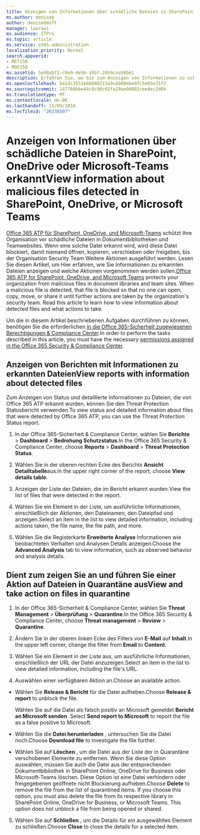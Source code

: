 ```yaml
---
title: Anzeigen von Informationen über schädliche Dateien in SharePoint, OneDrive oder Microsoft-Teams erkannt
ms.author: deniseb
author: denisebmsft
manager: laurawi
ms.audience: ITPro
ms.topic: article
ms.service: o365-administration
localization_priority: Normal
search.appverid:
- MET150
- MOE150
ms.assetid: 5ed8abf1-c0e9-4e5b-a5b7-2059cea50b61
description: Erfahren Sie, wo Sie zum Anzeigen von Informationen zu schädliche Dateien in SharePoint, OneDrive oder Teams erkannt und wie Sie auf diese Dateien ergreifen.
ms.openlocfilehash: ba1dc3551e66800213a9cb988ebe9fc5e03e31f2
ms.sourcegitcommit: 147768bbe44c8c98c02fa29ae9d882cee4ec2d6b
ms.translationtype: MT
ms.contentlocale: de-DE
ms.lasthandoff: 11/09/2018
ms.locfileid: "26238507"
---
```

# <a name="view-information-about-malicious-files-detected-in-sharepoint-onedrive-or-microsoft-teams"></a><span data-ttu-id="59a7e-103">Anzeigen von Informationen über schädliche Dateien in SharePoint, OneDrive oder Microsoft-Teams erkannt</span><span class="sxs-lookup"><span data-stu-id="59a7e-103">View information about malicious files detected in SharePoint, OneDrive, or Microsoft Teams</span></span>

<span data-ttu-id="59a7e-p101">[Office 365 ATP für SharePoint, OneDrive, und Microsoft-Teams](atp-for-spo-odb-and-teams.md) schützt Ihre Organisation vor schädliche Dateien in Dokumentbibliotheken und Teamwebsites. Wenn eine solche Datei erkannt wird, wird diese Datei blockiert, damit niemand öffnen, kopieren, verschieben oder freigeben, bis der Organisation Security Team Weitere Aktionen ausgeführt werden. Lesen Sie diesen Artikel, um Hier erfahren, wie Sie Informationen zu erkannten Dateien anzeigen und welche Aktionen vorgenommen werden sollen.</span><span class="sxs-lookup"><span data-stu-id="59a7e-p101">[Office 365 ATP for SharePoint, OneDrive, and Microsoft Teams](atp-for-spo-odb-and-teams.md) protects your organization from malicious files in document libraries and team sites. When a malicious file is detected, that file is blocked so that no one can open, copy, move, or share it until further actions are taken by the organization's security team. Read this article to learn how to view information about detected files and what actions to take.</span></span> 

<span data-ttu-id="59a7e-107">Um die in diesem Artikel beschriebenen Aufgaben durchführen zu können, benötigen Sie die erforderlichen [in die Office 365-Sicherheit zugewiesenen Berechtigungen &amp; Compliance Center](permissions-in-the-security-and-compliance-center.md).</span><span class="sxs-lookup"><span data-stu-id="59a7e-107">In order to perform the tasks described in this article, you must have the necessary [permissions assigned in the Office 365 Security &amp; Compliance Center](permissions-in-the-security-and-compliance-center.md).</span></span> 
  
## <a name="view-reports-with-information-about-detected-files"></a><span data-ttu-id="59a7e-108">Anzeigen von Berichten mit Informationen zu erkannten Dateien</span><span class="sxs-lookup"><span data-stu-id="59a7e-108">View reports with information about detected files</span></span>

<span data-ttu-id="59a7e-109">Zum Anzeigen von Status und detaillierte Informationen zu Dateien, die von Office 365 ATP erkannt wurden, können Sie den Threat Protection Statusbericht verwenden.</span><span class="sxs-lookup"><span data-stu-id="59a7e-109">To view status and detailed information about files that were detected by Office 365 ATP, you can use the Threat Protection Status report.</span></span>
  
1. <span data-ttu-id="59a7e-110">In der Office 365-Sicherheit &amp; Compliance Center, wählen Sie **Berichte** \> **Dashboard** \> **Bedrohung Schutzstatus**.</span><span class="sxs-lookup"><span data-stu-id="59a7e-110">In the Office 365 Security &amp; Compliance Center, choose **Reports** \> **Dashboard** \> **Threat Protection Status**.</span></span>
    
2. <span data-ttu-id="59a7e-111">Wählen Sie in der oberen rechten Ecke des Berichts **Ansicht Detailtabelle**aus.</span><span class="sxs-lookup"><span data-stu-id="59a7e-111">In the upper right corner of the report, choose **View details table**.</span></span>
    
3. <span data-ttu-id="59a7e-112">Anzeigen der Liste der Dateien, die im Bericht erkannt wurden.</span><span class="sxs-lookup"><span data-stu-id="59a7e-112">View the list of files that were detected in the report.</span></span>
    
4. <span data-ttu-id="59a7e-113">Wählen Sie ein Element in der Liste, um ausführliche Informationen, einschließlich der Aktionen, den Dateinamen, den Dateipfad und anzeigen.</span><span class="sxs-lookup"><span data-stu-id="59a7e-113">Select an item in the list to view detailed information, including actions taken, the file name, the file path, and more.</span></span>
    
5. <span data-ttu-id="59a7e-114">Wählen Sie die Registerkarte **Erweiterte Analyse** Informationen wie beobachteten Verhalten und Analysen Details anzeigen.</span><span class="sxs-lookup"><span data-stu-id="59a7e-114">Choose the **Advanced Analysis** tab to view information, such as observed behavior and analysis details.</span></span> 
  
## <a name="view-and-take-action-on-files-in-quarantine"></a><span data-ttu-id="59a7e-115">Dient zum zeigen Sie an und führen Sie einer Aktion auf Dateien in Quarantäne aus</span><span class="sxs-lookup"><span data-stu-id="59a7e-115">View and take action on files in quarantine</span></span>

1. <span data-ttu-id="59a7e-116">In der Office 365-Sicherheit &amp; Compliance Center, wählen Sie **Threat Management** \> **Überprüfung** \> **Quarantine**.</span><span class="sxs-lookup"><span data-stu-id="59a7e-116">In the Office 365 Security &amp; Compliance Center, choose **Threat management** \> **Review** \> **Quarantine**.</span></span>
    
2. <span data-ttu-id="59a7e-117">Ändern Sie in der oberen linken Ecke des Filters von **E-Mail** auf **Inhalt**.</span><span class="sxs-lookup"><span data-stu-id="59a7e-117">In the upper left corner, change the filter from **Email** to **Content**.</span></span>
    
3. <span data-ttu-id="59a7e-118">Wählen Sie ein Element in der Liste aus, um ausführliche Informationen, einschließlich der URL der Datei anzuzeigen.</span><span class="sxs-lookup"><span data-stu-id="59a7e-118">Select an item in the list to view detailed information, including the file's URL.</span></span>
    
4. <span data-ttu-id="59a7e-119">Auswählen einer verfügbaren Aktion an.</span><span class="sxs-lookup"><span data-stu-id="59a7e-119">Choose an available action.</span></span>
    
  - <span data-ttu-id="59a7e-120">Wählen Sie **Release &amp; Bericht** für die Datei aufheben.</span><span class="sxs-lookup"><span data-stu-id="59a7e-120">Choose **Release &amp; report** to unblock the file.</span></span> 
    
    <span data-ttu-id="59a7e-121">Wählen Sie auf die Datei als falsch positiv an Microsoft gemeldet **Bericht an Microsoft senden** .</span><span class="sxs-lookup"><span data-stu-id="59a7e-121">Select **Send report to Microsoft** to report the file as a false positive to Microsoft.</span></span> 
    
  - <span data-ttu-id="59a7e-122">Wählen Sie die **Datei herunterladen** , untersuchen Sie die Datei noch.</span><span class="sxs-lookup"><span data-stu-id="59a7e-122">Choose **Download file** to investigate the file further.</span></span> 
    
  - <span data-ttu-id="59a7e-p102">Wählen Sie auf **Löschen** , um die Datei aus der Liste der in Quarantäne verschobenen Elemente zu entfernen. Wenn Sie diese Option auswählen, müssen Sie auch die Datei aus der entsprechenden Dokumentbibliothek in SharePoint Online, OneDrive for Business oder Microsoft-Teams löschen. Diese Option ist eine Datei verhindern oder freigegebenen geöffnete nicht Blockierung aufheben.</span><span class="sxs-lookup"><span data-stu-id="59a7e-p102">Choose **Delete** to remove the file from the list of quarantined items. If you choose this option, you must also delete the file from its respective library in SharePoint Online, OneDrive for Business, or Microsoft Teams. This option does not unblock a file from being opened or shared.</span></span> 
    
5. <span data-ttu-id="59a7e-126">Wählen Sie auf **Schließen** , um die Details für ein ausgewähltes Element zu schließen.</span><span class="sxs-lookup"><span data-stu-id="59a7e-126">Choose **Close** to close the details for a selected item.</span></span> 
  
  

